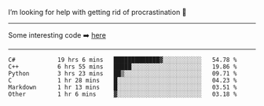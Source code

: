 I’m looking for help with getting rid of procrastination 🤔

-----

Some interesting code :arrow_right: [here](https://github.com/zhen8838/playground)

-----

<!--START_SECTION:waka-->

```text
C#            19 hrs 6 mins   █████████████▓░░░░░░░░░░░   54.78 %
C++           6 hrs 55 mins   █████░░░░░░░░░░░░░░░░░░░░   19.86 %
Python        3 hrs 23 mins   ██▒░░░░░░░░░░░░░░░░░░░░░░   09.71 %
C             1 hr 28 mins    █░░░░░░░░░░░░░░░░░░░░░░░░   04.23 %
Markdown      1 hr 13 mins    █░░░░░░░░░░░░░░░░░░░░░░░░   03.51 %
Other         1 hr 6 mins     ▓░░░░░░░░░░░░░░░░░░░░░░░░   03.18 %
```

<!--END_SECTION:waka-->

<!--
**zhen8838/zhen8838** is a ✨ _special_ ✨ repository because its `README.md` (this file) appears on your GitHub profile.

Here are some ideas to get you started:

- 🔭 I’m currently working on ...
- 🌱 I’m currently learning ...
- 👯 I’m looking to collaborate on ...
 ...
- 💬 Ask me about ...
- 📫 How to reach me: ...
- 😄 Pronouns: ...
- ⚡ Fun fact: ...
-->
